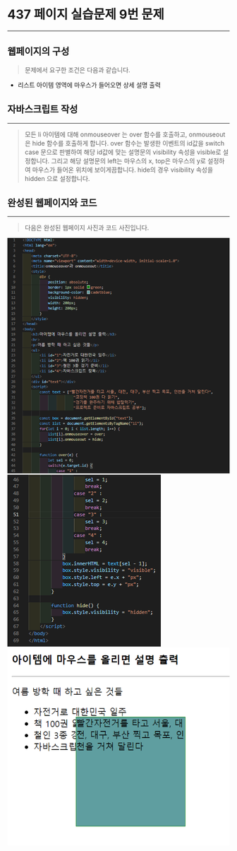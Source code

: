 # 437 페이지 실습문제 9번 문제

-----------------------------

## 웹페이지의 구성

> 문제에서 요구한 조건은 다음과 같습니다.

+ 리스트 아이템 영역에 마우스가 들어오면 상세 설명 출력

## 자바스크립트 작성

-----------------------------

> 모든 li 아이템에 대해 onmouseover 는 over 함수를 호출하고, onmouseout은 hide 함수를 호출하게 합니다. over 함수는 발생한 이벤트의 id값을 switch case 문으로 판별하여 해당 id값에 맞는 설명문의 visibility 속성을 visible로 설정합니다.
그리고 해당 설명문의 left는 마우스의 x, top은 마우스의 y로 설정하여 마우스가 들어온 위치에 보이게끔합니다. hide의 경우 visibility 속성을 hidden 으로 설정합니다.

## 완성된 웹페이지와 코드

-----------------------------

> 다음은 완성된 웹페이지 사진과 코드 사진입니다.

<img src="./image/p437_코드1.png">
<img src="./image/p437_코드2.png">
<img src="./image/p437_웹페이지.png">